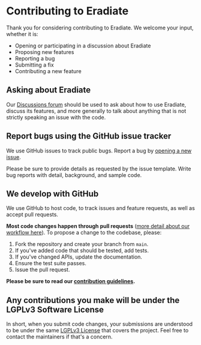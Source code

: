 # Contributing to Eradiate

Thank you for considering contributing to Eradiate. We welcome your input,
whether it is:

- Opening or participating in a discussion about Eradiate
- Proposing new features
- Reporting a bug
- Submitting a fix
- Contributing a new feature

## Asking about Eradiate

Our [Discussions forum](https://github.com/eradiate/eradiate/discussions) should
be used to ask about how to use Eradiate, discuss its features, and more
generally to talk about anything that is not strictly speaking an issue with the
code.

## Report bugs using the GitHub issue tracker

We use GitHub issues to track public bugs. Report a bug by
[opening a new issue](https://github.com/eradiate/eradiate/issues/new/choose).

Please be sure to provide details as requested by the issue template. Write bug
reports with detail, background, and sample code.

## We develop with GitHub

We use GitHub to host code, to track issues and feature requests, as well as
accept pull requests.

**Most code changes happen through pull requests**
([more detail about our workflow here](https://docs.github.com/en/get-started/quickstart/github-flow)).
To propose a change to the codebase, please:

1. Fork the repository and create your branch from `main`.
2. If you've added code that should be tested, add tests.
3. If you've changed APIs, update the documentation.
4. Ensure the test suite passes.
5. Issue the pull request.

**Please be sure to read our
[contribution guidelines](https://eradiate.readthedocs.io/en/latest/rst/contributing.html).**

## Any contributions you make will be under the LGPLv3 Software License

In short, when you submit code changes, your submissions are understood to be
under the same [LGPLv3 License](https://github.com/eradiate/eradiate/blob/main/LICENSE)
that covers the project. Feel free to contact the maintainers if that's a
concern.
